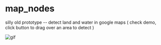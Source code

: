 # map_nodes
silly old prototype -- detect land and water in google maps ( check demo, click button to drag over an area to detect )

![gif](https://i.imgur.com/8oKSD41.gif)
